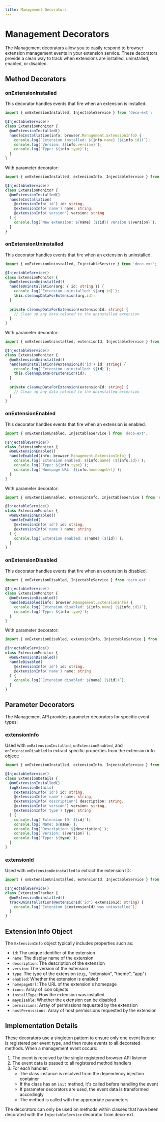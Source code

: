 ```yaml
---
title: Management Decorators
---
```


# Management Decorators

The Management decorators allow you to easily respond to browser extension management events in your extension service. These decorators provide a clean way to track when extensions are installed, uninstalled, enabled, or disabled.

## Method Decorators

### onExtensionInstalled

This decorator handles events that fire when an extension is installed.

```typescript
import { onExtensionInstalled, InjectableService } from 'deco-ext';

@InjectableService()
class ExtensionMonitor {
  @onExtensionInstalled()
  handleInstallation(info: browser.Management.ExtensionInfo) {
    console.log(`Extension installed: ${info.name} (${info.id})`);
    console.log(`Version: ${info.version}`);
    console.log(`Type: ${info.type}`);
  }
}
```

With parameter decorator:

```typescript
import { onExtensionInstalled, extensionInfo, InjectableService } from 'deco-ext';

@InjectableService()
class ExtensionMonitor {
  @onExtensionInstalled()
  handleInstallation(
    @extensionInfo('id') id: string,
    @extensionInfo('name') name: string,
    @extensionInfo('version') version: string
  ) {
    console.log(`New extension: ${name} (${id}) version ${version}`);
  }
}
```

### onExtensionUninstalled

This decorator handles events that fire when an extension is uninstalled.

```typescript
import { onExtensionUninstalled, InjectableService } from 'deco-ext';

@InjectableService()
class ExtensionMonitor {
  @onExtensionUninstalled()
  handleUninstallation(arg: { id: string }) {
    console.log(`Extension uninstalled: ${arg.id}`);
    this.cleanupDataForExtension(arg.id);
  }
  
  private cleanupDataForExtension(extensionId: string) {
    // Clean up any data related to the uninstalled extension
  }
}
```

With parameter decorator:

```typescript
import { onExtensionUninstalled, extensionId, InjectableService } from 'deco-ext';

@InjectableService()
class ExtensionMonitor {
  @onExtensionUninstalled()
  handleUninstallation(@extensionId('id') id: string) {
    console.log(`Extension uninstalled: ${id}`);
    this.cleanupDataForExtension(id);
  }
  
  private cleanupDataForExtension(extensionId: string) {
    // Clean up any data related to the uninstalled extension
  }
}
```

### onExtensionEnabled

This decorator handles events that fire when an extension is enabled.

```typescript
import { onExtensionEnabled, InjectableService } from 'deco-ext';

@InjectableService()
class ExtensionMonitor {
  @onExtensionEnabled()
  handleEnabled(info: browser.Management.ExtensionInfo) {
    console.log(`Extension enabled: ${info.name} (${info.id})`);
    console.log(`Type: ${info.type}`);
    console.log(`Homepage URL: ${info.homepageUrl}`);
  }
}
```

With parameter decorator:

```typescript
import { onExtensionEnabled, extensionInfo, InjectableService } from 'deco-ext';

@InjectableService()
class ExtensionMonitor {
  @onExtensionEnabled()
  handleEnabled(
    @extensionInfo('id') id: string,
    @extensionInfo('name') name: string
  ) {
    console.log(`Extension enabled: ${name} (${id})`);
  }
}
```

### onExtensionDisabled

This decorator handles events that fire when an extension is disabled.

```typescript
import { onExtensionDisabled, InjectableService } from 'deco-ext';

@InjectableService()
class ExtensionMonitor {
  @onExtensionDisabled()
  handleDisabled(info: browser.Management.ExtensionInfo) {
    console.log(`Extension disabled: ${info.name} (${info.id})`);
    console.log(`Type: ${info.type}`);
  }
}
```

With parameter decorator:

```typescript
import { onExtensionDisabled, extensionInfo, InjectableService } from 'deco-ext';

@InjectableService()
class ExtensionMonitor {
  @onExtensionDisabled()
  handleDisabled(
    @extensionInfo('id') id: string,
    @extensionInfo('name') name: string
  ) {
    console.log(`Extension disabled: ${name} (${id})`);
  }
}
```

## Parameter Decorators

The Management API provides parameter decorators for specific event types:

### extensionInfo

Used with `onExtensionInstalled`, `onExtensionEnabled`, and `onExtensionDisabled` to extract specific properties from the extension info object:

```typescript
import { onExtensionInstalled, extensionInfo, InjectableService } from 'deco-ext';

@InjectableService()
class ExtensionDetails {
  @onExtensionInstalled()
  logExtensionDetails(
    @extensionInfo('id') id: string,
    @extensionInfo('name') name: string,
    @extensionInfo('description') description: string,
    @extensionInfo('version') version: string,
    @extensionInfo('type') type: string
  ) {
    console.log(`Extension ID: ${id}`);
    console.log(`Name: ${name}`);
    console.log(`Description: ${description}`);
    console.log(`Version: ${version}`);
    console.log(`Type: ${type}`);
  }
}
```

### extensionId

Used with `onExtensionUninstalled` to extract the extension ID:

```typescript
import { onExtensionUninstalled, extensionId, InjectableService } from 'deco-ext';

@InjectableService()
class ExtensionTracker {
  @onExtensionUninstalled()
  trackUninstallation(@extensionId('id') extensionId: string) {
    console.log(`Extension ${extensionId} was uninstalled`);
  }
}
```

## Extension Info Object

The `ExtensionInfo` object typically includes properties such as:

- `id`: The unique identifier of the extension
- `name`: The display name of the extension
- `description`: The description of the extension
- `version`: The version of the extension
- `type`: The type of the extension (e.g., "extension", "theme", "app")
- `enabled`: Whether the extension is enabled
- `homepageUrl`: The URL of the extension's homepage
- `icons`: Array of icon objects
- `installType`: How the extension was installed
- `mayDisable`: Whether the extension can be disabled
- `permissions`: Array of permissions requested by the extension
- `hostPermissions`: Array of host permissions requested by the extension

## Implementation Details

These decorators use a singleton pattern to ensure only one event listener is registered per event type, and then route events to all decorated methods. When a management event occurs:

1. The event is received by the single registered browser API listener
2. The event data is passed to all registered method handlers
3. For each handler:
   - The class instance is resolved from the dependency injection container
   - If the class has an `init` method, it's called before handling the event
   - If parameter decorators are used, the event data is transformed accordingly
   - The method is called with the appropriate parameters

The decorators can only be used on methods within classes that have been decorated with the `InjectableService` decorator from deco-ext. 